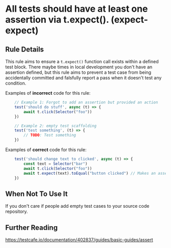 # All tests should have at least one assertion via t.expect().  (expect-expect)

## Rule Details

This rule aims to ensure a `t.expect()` function call exists within a defined test block. There maybe times in local development you don't have an assertion defined, but this rule aims to prevent a test case from being accidentally committed and falsfully report a pass when it doesn't test any condition.

Examples of **incorrect** code for this rule:

```js
    // Example 1: Forgot to add an assertion but provided an action
    test('should do stuff', async (t) => {
        await t.click(Selector("foo"))
    })

    // Example 2: empty test scaffolding
    test('test something', (t) => {
        // TODO: Test something
    })
```

Examples of **correct** code for this rule:

```js
    test('should change text to clicked', async (t) => {
        const text = Selector("bar")
        await t.click(Selector("foo"))
        await t.expect(text).toEqual("button clicked") // Makes an assertion
    })
```

## When Not To Use It

If you don't care if people add empty test cases to your source code repository.

## Further Reading

<https://testcafe.io/documentation/402837/guides/basic-guides/assert>
